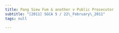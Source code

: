 ```yaml
---
title: Pang Siew Fum & another v Public Prosecutor
subtitle: "[2011] SGCA 5 / 22\_February\_2011"
tags: null

---
```


